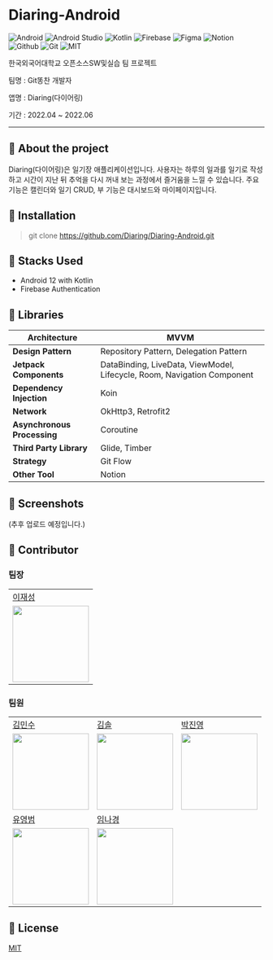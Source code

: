 # Diaring-Android
![Android](https://img.shields.io/badge/Android-v12-3DDC84?logo=Android)
![Android Studio](https://img.shields.io/badge/AndroidStudio-Bumblebee-3DDC84?logo=AndroidStudio)
![Kotlin](https://img.shields.io/badge/Kotlin-v1.6.20-7F52FF?logo=Kotlin)
![Firebase](https://img.shields.io/badge/Firebase--FFCA28?logo=Firebase)
![Figma](https://img.shields.io/badge/Figma--F24E1E?logo=Figma)
![Notion](https://img.shields.io/badge/Notion--000000?logo=Notion)
![Github](https://img.shields.io/badge/Github--181717?logo=Github)
![Git](https://img.shields.io/badge/Git--F05032?logo=Git)
![MIT](https://img.shields.io/badge/license-MIT-red)

한국외국어대학교 오픈소스SW및실습 팀 프로젝트

팀명 : Git똥찬 개발자

앱명 : Diaring(다이어링)

기간 : 2022.04 ~ 2022.06



---



## 📒 About the project
Diaring(다이어링)은 일기장 애플리케이션입니다. 사용자는 하루의 일과를 일기로 작성하고 시간이 지난 뒤 추억을 다시 꺼내 보는 과정에서 즐거움을 느낄 수 있습니다. 주요 기능은 캘린더와 일기 CRUD, 부 기능은 대시보드와 마이페이지입니다.



## 📒 Installation
> git clone https://github.com/Diaring/Diaring-Android.git



## 📒 Stacks Used
- Android 12 with Kotlin
- Firebase Authentication



## 📒 Libraries
| **Architecture**            | MVVM                                                         |
| --------------------------- | ------------------------------------------------------------ |
| **Design Pattern**          | Repository Pattern, Delegation Pattern                       |
| **Jetpack Components**      | DataBinding, LiveData, ViewModel, Lifecycle, Room, Navigation Component|
| **Dependency Injection**    | Koin                                                         |
| **Network**                 | OkHttp3, Retrofit2                                           |
| **Asynchronous Processing** | Coroutine                                                    |
| **Third Party Library**     | Glide, Timber                                                |
| **Strategy**                | Git Flow                                                     |
| **Other Tool**              | Notion                                                       |



## 📒 Screenshots
(추후 업로드 예정입니다.)



## 📒 Contributor
### 팀장
<table>
  <tr>
    <td><a href="https://github.com/yejin9858">이재성</a></td>
  </tr>
  <tr>
    <td><img src="https://github.com/JaesungLeee.png" width="150"></td>
  </tr>
</table>

### 팀원
<table>
  <tr>
    <td><a href="https://github.com/kimjm0910">김민수</a></td>
    <td><a href="https://github.com/Soulddgy">김솔</a></td>
    <td><a href="https://github.com/pacif1c0">박진영</a></td>
  </tr>
  <tr>
    <td><img src="https://github.com/kimjm0910.png" width="150"></td>
    <td><img src="https://github.com/Soulddgy.png" width="150"></td>
    <td><img src="https://github.com/pacif1c0.png" width="150"></td>
  </tr>
  <tr>
    <td><a href="https://github.com/AndrewYB-97">유영범</a></td>
    <td><a href="https://github.com/NakyungIm">임나경</a></td>
  </tr>
  <tr>
    <td><img src="https://github.com/AndrewYB-97.png" width="150"></td>
    <td><img src="https://github.com/NakyungIm.png" width="150"></td>
  </tr>
</table>



## 📒 License
[MIT](https://choosealicense.com/licenses/mit/)